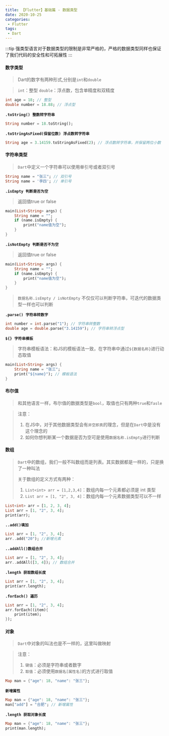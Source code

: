 ```yaml
---
title: 【Flutter】基础篇 - 数据类型
date: 2020-10-25
categories:
 - Flutter
tags:
 - Dart
---
```


:::tip
强类型语言对于数据类型的限制是非常严格的，严格的数据类型同样也保证了我们代码的安全性和可拓展性
:::

<!-- more -->


#### **数字类型**
> Dart的数字有两种形式,分别是`int`和`double`

> `int`：整型
> `double`：浮点数，包含单精度和双精度

```dart
int age = 18; // 整型
double number = 18.88; // 浮点型
```

**`.toString() 整数转字符串`**

```dart
String number = 18.toString();
```

**`.toStringAsFixed(保留位数) 浮点数转字符串`**

```dart
String age = 3.14159.toStringAsFixed(2); // 浮点数转字符串，并保留两位小数
```

#### **字符串类型**
> `Dart`中定义一个字符串可以使用单引号或者双引号

```dart
String name = "张三"; // 双引号
String name = '李四'; // 单引号
```

**`.isEmpty 判断是否为空`**
> 返回值true or false

```dart
main(List<String> args) {
    String name = "";
    if (name.isEmpty) {
        print("name值为空");
    }
}
```

**`.isNotEmpty 判断是否不为空`**
> 返回值true or false

```dart
main(List<String> args) {
    String name = "";
    if (name.isEmpty) {
        print("name值为空");
    }
}
```

> `数据名称.isEmpty / isNotEmpty` 不仅仅可以判断字符串，可迭代的数据类型一样也可以判断


**`.parse() 字符串转数字`**

```dart
int number = int.parse("1"); // 字符串转整数
double age = double.parse("3.14159"); // 字符串转浮点型
```

**`${} 字符串模板`**
> 字符串模板语法：和JS的模板语法一致，在字符串中通过`${数据名称}`进行动态取值

```dart
main(List<String> args) {
    String name = "张三";
    print("${name}"); // 模板语法
}
```

#### **布尔值**
> 和其他语言一样，布尔值的数据类型是`bool`，取值也只有两种`true`和`fasle`

> 注意：
> 1. 在JS中，对于其他数据类型会有`非空即真`的理念，但是在`Dart`中是没有这个理念的
> 2. 如何你想判断某一个数据是否为空可是使用`数据名称.isEmpty`进行判断

#### **数组**
> `Dart`中的数组，我们一般不叫数组而是列表。其实数据都是一样的，只是换了一种叫法
>
> 关于数组的定义方式有两种：
> 1. `List<int> arr = [1,2,3,4]`：数组内每一个元素都必须是 int 类型
> 2. `List arr = [1, "2", 3, 4]`：数组内每一个元素数据类型可以不一样

```dart
List<int> arr = [1, 2, 3, 4];
List arr = [1, "2", 3, 4];
print(arr);
```

**`..add()填加`**
```dart
List arr = [1, "2", 3, 4];
arr..add("20"); //新增元素
```

**`..addAll()数组合并`**
```dart
List arr = [1, "2", 3, 4];
arr..addAll([3, 4]); // 数组合并
```

**`.length 获取数组长度`**
```dart
List arr = [1, "2", 3, 4];
print(arr.length);
```

**`.forEach() 遍历`**
```dart
List arr = [1, "2", 3, 4];
arr.forEach((item){
    print(item);
});
```

#### **对象**
> `Dart`中对象的叫法也是不一样的，这里叫做映射

> 注意：
> 1. `键值`：必须是字符串或者数字
> 2. `取值`：必须使用`数据名[属性名]`的方式进行取值

```dart
Map man = {"age": 18, "name": "张三"};
```

**`新增属性`**
```dart
Map man = {"age": 18, "name": "张三"};
man["add"] = "合肥"; // 新增属性
```

**`.length 获取对象长度`**
```dart
Map man = {"age": 18, "name": "张三"};
print(man.length);
```